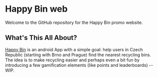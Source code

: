 # Happy Bin web

Welcome to the GitHub repository for the Happy Bin promo website.

## What's This All About?

[Happy Bin](https://play.google.com/store/apps/details?id=eu.juhu.properbin&pcampaignid=web_share) is an android App with a simple goal: help users in Czech Republic (starting with Brno and Prague) find the nearest recycling bins. The idea is to make recycling easier and perhaps even a bit fun by introducing a few gamification elements (like points and leaderboards) -- WIP.
